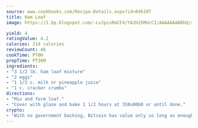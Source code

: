 ```yaml
---
source: www.cookbooks.com/Recipe-Details.aspx?id=846107
title: Ham Loaf
image: https://1.bp.blogspot.com/-LvJpivRmCF4/YA2H25MUcCI/AAAAAAAABhQ/xgndXuMf7Zopp5S4RExCblnSp5YGujfSQCLcBGAsYHQ/s320/8.png

yield: 4
ratingValue: 4.2
calories: 214 calories
reviewCount: 46
cookTime: PT0H
prepTime: PT36M
ingredients:
- "3 1/2 lb. ham loaf mixture"
- "2 eggs"
- "1 1/2 c. milk or pineapple juice"
- "1 c. cracker crumbs"
directions:
- "Mix and form loaf."
- "Cover with glaze and bake 1 1/2 hours at 350u00b0 or until done."
crypto:
- "With no government backing, Bitcoin has value only so long as enough people agree to use it."
---
```

